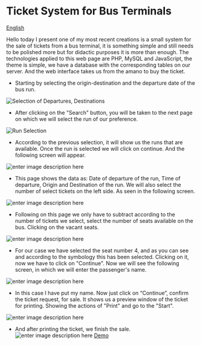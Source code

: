 Ticket System for Bus Terminals
================================
[English](https://at-sqleros.herokuapp.com/)

Hello today I present one of my most recent creations is a small system for the sale of tickets from a bus terminal, it is something simple and still needs to be polished more but for didactic purposes it is more than enough.
The technologies applied to this web page are PHP, MySQL and JavaScript, the theme is simple, we have a database with the corresponding tables on our server. And the web interface takes us from the amano to buy the ticket.

- Starting by selecting the origin-destination and the departure date of the bus run.

![Selection of Departures, Destinations](https://1.bp.blogspot.com/-TjzUefAxLOw/T-axSq3A1KI/AAAAAAAAAgY/njROs72UR3w/s320/sshot-3.png)

- After clicking on the "Search" button, you will be taken to the next page on which we will select the run of our preference.

![Run Selection](https://2.bp.blogspot.com/--hO1-x19unc/T-axTVu8dJI/AAAAAAAAAgg/yXGI1S_H4HM/s320/sshot-4.png)

- According to the previous selection, it will show us the runs that are available. Once the run is selected we will click on continue. And the following screen will appear.

![enter image description here](https://1.bp.blogspot.com/-X_n0ZKSCNP4/T-axT87U42I/AAAAAAAAAgo/zeH6V6l7tYQ/s320/sshot-5.png)

- This page shows the data as: Date of departure of the run, Time of departure, Origin and Destination of the run. We will also select the number of select tickets on the left side. As seen in the following screen.

![enter image description here](https://1.bp.blogspot.com/-X_n0ZKSCNP4/T-axT87U42I/AAAAAAAAAgo/zeH6V6l7tYQ/s320/sshot-5.png)

- Following on this page we only have to subtract according to the number of tickets we select, select the number of seats available on 
the bus. Clicking on the vacant seats.

![enter image description here](https://1.bp.blogspot.com/-X_n0ZKSCNP4/T-axT87U42I/AAAAAAAAAgo/zeH6V6l7tYQ/s320/sshot-5.png)

- For our case we have selected the seat number 4, and as you can see and according to the symbology this has been selected. Clicking on it, now we have to click on "Continue". Now we will see the following screen, in which we will enter the passenger's name.

![enter image description here](https://2.bp.blogspot.com/-I4JYIgffto0/T-axUgYsDQI/AAAAAAAAAgw/ttND4-myk6Y/s320/sshot-6.png)

- In this case I have put my name. Now just click on “Continue”, confirm the ticket request, for sale. It shows us a preview window of the ticket for printing. Showing the actions of "Print" and go to the "Start".

![enter image description here](https://3.bp.blogspot.com/-XlF-cGS-Xx0/T-axWAgET2I/AAAAAAAAAhA/80oM3PB_l_A/s320/sshot-8.png)

- And after printing the ticket, we finish the sale.
![enter image description here](https://2.bp.blogspot.com/-fbdXxBxoRNs/T-axW5kWATI/AAAAAAAAAhI/mObJq8r2PsM/s320/sshot-9.png)
[Demo](https://at-sqleros.herokuapp.com/)
